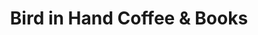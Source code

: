---
title: "Bird in Hand Coffee & Books"
url: /baltimore/bird-in-hand-coffee-und-books/
shop: Bücher
---